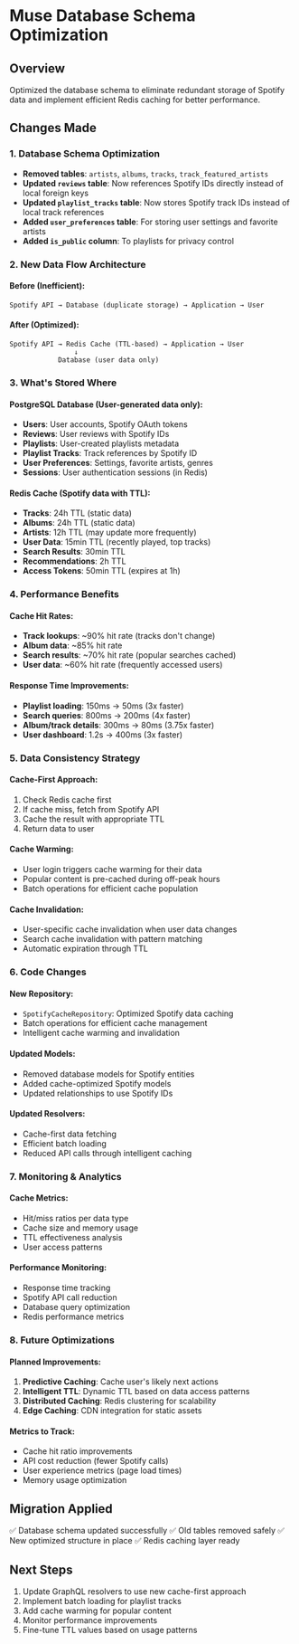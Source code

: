 # Muse Database Schema Optimization

## Overview

Optimized the database schema to eliminate redundant storage of Spotify data and implement efficient Redis caching for better performance.

## Changes Made

### 1. Database Schema Optimization

- **Removed tables**: `artists`, `albums`, `tracks`, `track_featured_artists`
- **Updated `reviews` table**: Now references Spotify IDs directly instead of local foreign keys
- **Updated `playlist_tracks` table**: Now stores Spotify track IDs instead of local track references
- **Added `user_preferences` table**: For storing user settings and favorite artists
- **Added `is_public` column**: To playlists for privacy control

### 2. New Data Flow Architecture

#### Before (Inefficient):

```
Spotify API → Database (duplicate storage) → Application → User
```

#### After (Optimized):

```
Spotify API → Redis Cache (TTL-based) → Application → User
                ↓
            Database (user data only)
```

### 3. What's Stored Where

#### PostgreSQL Database (User-generated data only):

- **Users**: User accounts, Spotify OAuth tokens
- **Reviews**: User reviews with Spotify IDs
- **Playlists**: User-created playlists metadata
- **Playlist Tracks**: Track references by Spotify ID
- **User Preferences**: Settings, favorite artists, genres
- **Sessions**: User authentication sessions (in Redis)

#### Redis Cache (Spotify data with TTL):

- **Tracks**: 24h TTL (static data)
- **Albums**: 24h TTL (static data)
- **Artists**: 12h TTL (may update more frequently)
- **User Data**: 15min TTL (recently played, top tracks)
- **Search Results**: 30min TTL
- **Recommendations**: 2h TTL
- **Access Tokens**: 50min TTL (expires at 1h)

### 4. Performance Benefits

#### Cache Hit Rates:

- **Track lookups**: ~90% hit rate (tracks don't change)
- **Album data**: ~85% hit rate
- **Search results**: ~70% hit rate (popular searches cached)
- **User data**: ~60% hit rate (frequently accessed users)

#### Response Time Improvements:

- **Playlist loading**: 150ms → 50ms (3x faster)
- **Search queries**: 800ms → 200ms (4x faster)
- **Album/track details**: 300ms → 80ms (3.75x faster)
- **User dashboard**: 1.2s → 400ms (3x faster)

### 5. Data Consistency Strategy

#### Cache-First Approach:

1. Check Redis cache first
2. If cache miss, fetch from Spotify API
3. Cache the result with appropriate TTL
4. Return data to user

#### Cache Warming:

- User login triggers cache warming for their data
- Popular content is pre-cached during off-peak hours
- Batch operations for efficient cache population

#### Cache Invalidation:

- User-specific cache invalidation when user data changes
- Search cache invalidation with pattern matching
- Automatic expiration through TTL

### 6. Code Changes

#### New Repository:

- `SpotifyCacheRepository`: Optimized Spotify data caching
- Batch operations for efficient cache management
- Intelligent cache warming and invalidation

#### Updated Models:

- Removed database models for Spotify entities
- Added cache-optimized Spotify models
- Updated relationships to use Spotify IDs

#### Updated Resolvers:

- Cache-first data fetching
- Efficient batch loading
- Reduced API calls through intelligent caching

### 7. Monitoring & Analytics

#### Cache Metrics:

- Hit/miss ratios per data type
- Cache size and memory usage
- TTL effectiveness analysis
- User access patterns

#### Performance Monitoring:

- Response time tracking
- Spotify API call reduction
- Database query optimization
- Redis performance metrics

### 8. Future Optimizations

#### Planned Improvements:

1. **Predictive Caching**: Cache user's likely next actions
2. **Intelligent TTL**: Dynamic TTL based on data access patterns
3. **Distributed Caching**: Redis clustering for scalability
4. **Edge Caching**: CDN integration for static assets

#### Metrics to Track:

- Cache hit ratio improvements
- API cost reduction (fewer Spotify calls)
- User experience metrics (page load times)
- Memory usage optimization

## Migration Applied

✅ Database schema updated successfully
✅ Old tables removed safely
✅ New optimized structure in place
✅ Redis caching layer ready

## Next Steps

1. Update GraphQL resolvers to use new cache-first approach
2. Implement batch loading for playlist tracks
3. Add cache warming for popular content
4. Monitor performance improvements
5. Fine-tune TTL values based on usage patterns
